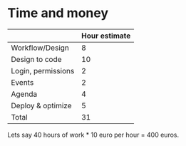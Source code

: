 # Time and money

|                    | Hour estimate |
|--------------------|---------------|
| Workflow/Design    | 8             |
| Design to code     | 10            |
| Login, permissions | 2             |
| Events             | 2             |
| Agenda             | 4             |
| Deploy & optimize  | 5             |
| Total              | 31            |

Lets say 40 hours of work * 10 euro per hour = 400 euros.